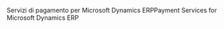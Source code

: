 <span data-ttu-id="f3719-101">Servizi di pagamento per Microsoft Dynamics ERP</span><span class="sxs-lookup"><span data-stu-id="f3719-101">Payment Services for Microsoft Dynamics ERP</span></span>